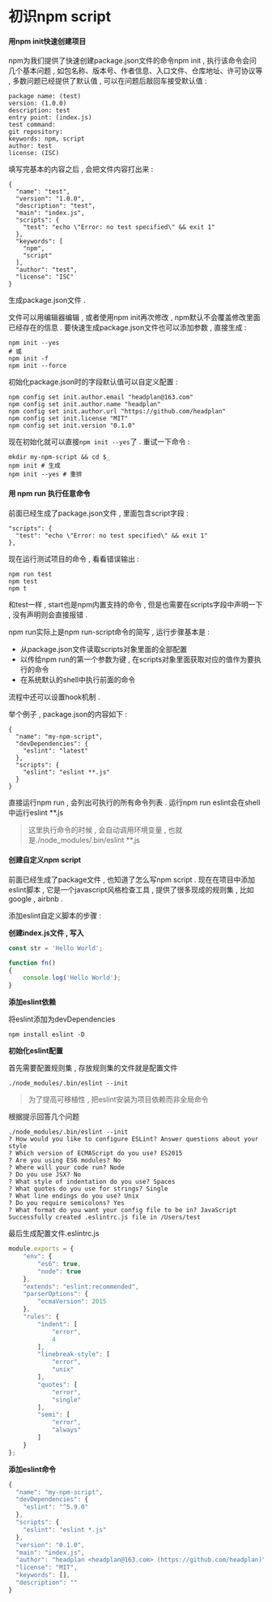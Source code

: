 # 初识npm script

#### 用npm init快速创建项目

npm为我们提供了快速创建package.json文件的命令npm init , 执行该命令会问几个基本问题 , 如包名称、版本号、作者信息、入口文件、仓库地址、许可协议等 , 多数问题已经提供了默认值 , 可以在问题后敲回车接受默认值 :

```
package name: (test)
version: (1.0.0)
description: test
entry point: (index.js)
test command:
git repository:
keywords: npm, script
author: test
license: (ISC)
```

填写完基本的内容之后 , 会把文件内容打出来 :

```
{
  "name": "test",
  "version": "1.0.0",
  "description": "test",
  "main": "index.js",
  "scripts": {
    "test": "echo \"Error: no test specified\" && exit 1"
  },
  "keywords": [
    "npm",
    "script"
  ],
  "author": "test",
  "license": "ISC"
}
```

生成package.json文件 .

文件可以用编辑器编辑 , 或者使用npm init再次修改 , npm默认不会覆盖修改里面已经存在的信息 . 要快速生成package.json文件也可以添加参数 , 直接生成 :

```
npm init --yes
# 或
npm init -f
npm init --force
```

初始化package.json时的字段默认值可以自定义配置 :

```
npm config set init.author.email "headplan@163.com"
npm config set init.author.name "headplan"
npm config set init.author.url "https://github.com/headplan"
npm config set init.license "MIT"
npm config set init.version "0.1.0"
```

现在初始化就可以直接`npm init --yes`了 . 重试一下命令 :

```
mkdir my-npm-script && cd $_
npm init # 生成
npm init --yes # 重排
```

#### 用 npm run 执行任意命令

前面已经生成了package.json文件 , 里面包含script字段 :

```
"scripts": {
  "test": "echo \"Error: no test specified\" && exit 1"
},
```

现在运行测试项目的命令 , 看看错误输出 :

```
npm run test
npm test
npm t
```

和test一样 , start也是npm内置支持的命令 , 但是也需要在scripts字段中声明一下 , 没有声明则会直接报错 .

npm run实际上是npm run-script命令的简写 , 运行步骤基本是 :

* 从package.json文件读取scripts对象里面的全部配置
* 以传给npm run的第一个参数为键 , 在scripts对象里面获取对应的值作为要执行的命令
* 在系统默认的shell中执行前面的命令

流程中还可以设置hook机制 .

举个例子 , package.json的内容如下 :

```
{
  "name": "my-npm-script",
  "devDependencies": {
    "eslint": "latest"
  },
  "scripts": {
    "eslint": "eslint **.js"
  }
}
```

直接运行npm run , 会列出可执行的所有命令列表 . 运行npm run eslint会在shell中运行eslint \*\*.js

> 这里执行命令的时候 , 会自动调用环境变量 , 也就是./node\_modules/.bin/eslint \*\*.js

#### 创建自定义npm script

前面已经生成了package文件 , 也知道了怎么写npm script . 现在在项目中添加eslint脚本 , 它是一个javascript风格检查工具 , 提供了很多现成的规则集 , 比如google , airbnb .

添加eslint自定义脚本的步骤 :

**创建index.js文件 , 写入**

```js
const str = 'Hello World';

function fn()
{
    console.log('Hello World');
}
```

**添加eslint依赖**

将eslint添加为devDependencies

```
npm install eslint -D
```

**初始化eslint配置**

首先需要配置规则集 , 存放规则集的文件就是配置文件

```
./node_modules/.bin/eslint --init
```

> 为了提高可移植性 , 把eslint安装为项目依赖而非全局命令

根据提示回答几个问题

```
./node_modules/.bin/eslint --init
? How would you like to configure ESLint? Answer questions about your style
? Which version of ECMAScript do you use? ES2015
? Are you using ES6 modules? No
? Where will your code run? Node
? Do you use JSX? No
? What style of indentation do you use? Spaces
? What quotes do you use for strings? Single
? What line endings do you use? Unix
? Do you require semicolons? Yes
? What format do you want your config file to be in? JavaScript
Successfully created .eslintrc.js file in /Users/test
```

最后生成配置文件.eslintrc.js

```js
module.exports = {
    "env": {
        "es6": true,
        "node": true
    },
    "extends": "eslint:recommended",
    "parserOptions": {
        "ecmaVersion": 2015
    },
    "rules": {
        "indent": [
            "error",
            4
        ],
        "linebreak-style": [
            "error",
            "unix"
        ],
        "quotes": [
            "error",
            "single"
        ],
        "semi": [
            "error",
            "always"
        ]
    }
};
```

**添加eslint命令**

```js
{
  "name": "my-npm-script",
  "devDependencies": {
    "eslint": "^5.9.0"
  },
  "scripts": {
    "eslint": "eslint *.js"
  },
  "version": "0.1.0",
  "main": "index.js",
  "author": "headplan <headplan@163.com> (https://github.com/headplan)",
  "license": "MIT",
  "keywords": [],
  "description": ""
}
```



